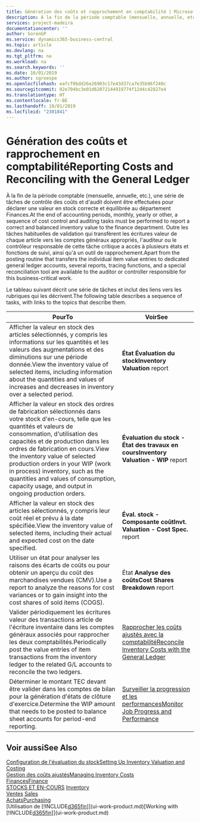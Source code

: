 ```yaml
---
title: Génération des coûts et rapprochement en comptabilité | Microsoft Docs
description: À la fin de la période comptable (mensuelle, annuelle, etc.), une série de tâches de contrôle des coûts et d'audit doivent être effectuées pour déclarer une valeur en stock correcte et équilibrée au département Finances. Outre les tâches habituelles de validation qui transfèrent les écritures valeur de chaque article vers les comptes généraux appropriés, l'auditeur ou le contrôleur responsable de cette tâche critique a accès à plusieurs états et fonctions de suivi, ainsi qu'à un outil de rapprochement.
services: project-madeira
documentationcenter: ''
author: SorenGP
ms.service: dynamics365-business-central
ms.topic: article
ms.devlang: na
ms.tgt_pltfrm: na
ms.workload: na
ms.search.keywords: ''
ms.date: 10/01/2019
ms.author: sgroespe
ms.openlocfilehash: eafcf0bdd26e26903c17e43d37ca7e35b96f240c
ms.sourcegitcommit: 02e704bc3e01d62072144919774f1244c42827e4
ms.translationtype: HT
ms.contentlocale: fr-BE
ms.lasthandoff: 10/01/2019
ms.locfileid: "2301841"
---
```

# <a name="reporting-costs-and-reconciling-with-the-general-ledger"></a><span data-ttu-id="2b4d5-104">Génération des coûts et rapprochement en comptabilité</span><span class="sxs-lookup"><span data-stu-id="2b4d5-104">Reporting Costs and Reconciling with the General Ledger</span></span>
<span data-ttu-id="2b4d5-105">À la fin de la période comptable (mensuelle, annuelle, etc.), une série de tâches de contrôle des coûts et d'audit doivent être effectuées pour déclarer une valeur en stock correcte et équilibrée au département Finances.</span><span class="sxs-lookup"><span data-stu-id="2b4d5-105">At the end of accounting periods, monthly, yearly or other, a sequence of cost control and auditing tasks must be performed to report a correct and balanced inventory value to the finance department.</span></span> <span data-ttu-id="2b4d5-106">Outre les tâches habituelles de validation qui transfèrent les écritures valeur de chaque article vers les comptes généraux appropriés, l'auditeur ou le contrôleur responsable de cette tâche critique a accès à plusieurs états et fonctions de suivi, ainsi qu'à un outil de rapprochement.</span><span class="sxs-lookup"><span data-stu-id="2b4d5-106">Apart from the posting routine that transfers the individual item value entries to dedicated general ledger accounts, several reports, tracing functions, and a special reconciliation tool are available to the auditor or controller responsible for this business-critical work.</span></span>  

 <span data-ttu-id="2b4d5-107">Le tableau suivant décrit une série de tâches et inclut des liens vers les rubriques qui les décrivent.</span><span class="sxs-lookup"><span data-stu-id="2b4d5-107">The following table describes a sequence of tasks, with links to the topics that describe them.</span></span>   

|<span data-ttu-id="2b4d5-108">**Pour**</span><span class="sxs-lookup"><span data-stu-id="2b4d5-108">**To**</span></span>|<span data-ttu-id="2b4d5-109">**Voir**</span><span class="sxs-lookup"><span data-stu-id="2b4d5-109">**See**</span></span>|  
|------------|-------------|  
|<span data-ttu-id="2b4d5-110">Afficher la valeur en stock des articles sélectionnés, y compris les informations sur les quantités et les valeurs des augmentations et des diminutions sur une période donnée.</span><span class="sxs-lookup"><span data-stu-id="2b4d5-110">View the inventory value of selected items, including information about the quantities and values of increases and decreases in inventory over a selected period.</span></span>|<span data-ttu-id="2b4d5-111">**État Évaluation du stock**</span><span class="sxs-lookup"><span data-stu-id="2b4d5-111">**Inventory Valuation** report</span></span>|  
|<span data-ttu-id="2b4d5-112">Afficher la valeur en stock des ordres de fabrication sélectionnés dans votre stock d'en-cours, telle que les quantités et valeurs de consommation, d'utilisation des capacités et de production dans les ordres de fabrication en cours.</span><span class="sxs-lookup"><span data-stu-id="2b4d5-112">View the inventory value of selected production orders in your WIP (work in process) inventory, such as the quantities and values of consumption, capacity usage, and output in ongoing production orders.</span></span>|<span data-ttu-id="2b4d5-113">**Évaluation du stock - État des travaux en cours**</span><span class="sxs-lookup"><span data-stu-id="2b4d5-113">**Inventory Valuation - WIP** report</span></span>|  
|<span data-ttu-id="2b4d5-114">Afficher la valeur en stock des articles sélectionnés, y compris leur coût réel et prévu à la date spécifiée.</span><span class="sxs-lookup"><span data-stu-id="2b4d5-114">View the inventory value of selected items, including their actual and expected cost on the date specified.</span></span>|<span data-ttu-id="2b4d5-115">**Éval. stock - Composante coût**</span><span class="sxs-lookup"><span data-stu-id="2b4d5-115">**Invt. Valuation - Cost Spec.** report</span></span>|  
|<span data-ttu-id="2b4d5-116">Utiliser un état pour analyser les raisons des écarts de coûts ou pour obtenir un aperçu du coût des marchandises vendues (CMV).</span><span class="sxs-lookup"><span data-stu-id="2b4d5-116">Use a report to analyze the reasons for cost variances or to gain insight into the cost shares of sold items (COGS).</span></span>|<span data-ttu-id="2b4d5-117">État **Analyse des coûts**</span><span class="sxs-lookup"><span data-stu-id="2b4d5-117">**Cost Shares Breakdown** report</span></span>|  
|<span data-ttu-id="2b4d5-118">Valider périodiquement les écritures valeur des transactions article de l'écriture inventaire dans les comptes généraux associés pour rapprocher les deux comptabilités.</span><span class="sxs-lookup"><span data-stu-id="2b4d5-118">Periodically post the value entries of item transactions from the inventory ledger to the related G/L accounts to reconcile the two ledgers.</span></span>|[<span data-ttu-id="2b4d5-119">Rapprocher les coûts ajustés avec la comptabilité</span><span class="sxs-lookup"><span data-stu-id="2b4d5-119">Reconcile Inventory Costs with the General Ledger</span></span>](finance-how-to-post-inventory-costs-to-the-general-ledger.md)|  
|<span data-ttu-id="2b4d5-120">Déterminer le montant TEC devant être valider dans les comptes de bilan pour la génération d'états de clôture d'exercice.</span><span class="sxs-lookup"><span data-stu-id="2b4d5-120">Determine the WIP amount that needs to be posted to balance sheet accounts for period-end reporting.</span></span>|[<span data-ttu-id="2b4d5-121">Surveiller la progression et les performances</span><span class="sxs-lookup"><span data-stu-id="2b4d5-121">Monitor Job Progress and Performance</span></span>](projects-how-monitor-progress-performance.md)|

## <a name="see-also"></a><span data-ttu-id="2b4d5-122">Voir aussi</span><span class="sxs-lookup"><span data-stu-id="2b4d5-122">See Also</span></span>  
[<span data-ttu-id="2b4d5-123">Configuration de l'évaluation du stock</span><span class="sxs-lookup"><span data-stu-id="2b4d5-123">Setting Up Inventory Valuation and Costing</span></span>](finance-set-up-inventory-valuation-and-costing.md)  
[<span data-ttu-id="2b4d5-124">Gestion des coûts ajustés</span><span class="sxs-lookup"><span data-stu-id="2b4d5-124">Managing Inventory Costs</span></span>](finance-manage-inventory-costs.md)  
[<span data-ttu-id="2b4d5-125">Finances</span><span class="sxs-lookup"><span data-stu-id="2b4d5-125">Finance</span></span>](finance.md)  
<span data-ttu-id="2b4d5-126">[STOCKS ET EN-COURS](inventory-manage-inventory.md) </span><span class="sxs-lookup"><span data-stu-id="2b4d5-126">[Inventory](inventory-manage-inventory.md) </span></span>  
<span data-ttu-id="2b4d5-127">[Ventes](sales-manage-sales.md) </span><span class="sxs-lookup"><span data-stu-id="2b4d5-127">[Sales](sales-manage-sales.md) </span></span>  
[<span data-ttu-id="2b4d5-128">Achats</span><span class="sxs-lookup"><span data-stu-id="2b4d5-128">Purchasing</span></span>](purchasing-manage-purchasing.md)  
<span data-ttu-id="2b4d5-129">[Utilisation de [!INCLUDE[d365fin](includes/d365fin_md.md)]](ui-work-product.md)</span><span class="sxs-lookup"><span data-stu-id="2b4d5-129">[Working with [!INCLUDE[d365fin](includes/d365fin_md.md)]](ui-work-product.md)</span></span>
